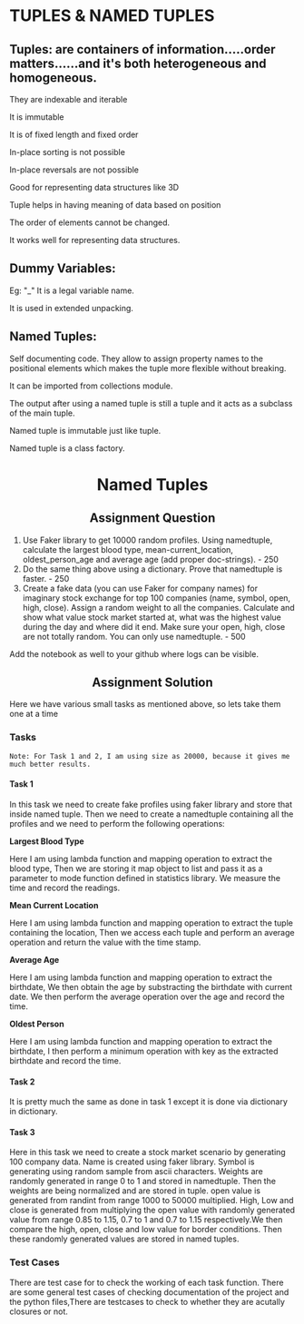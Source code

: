  # TUPLES & NAMED TUPLES

## Tuples: are containers of information.....order matters......and it's both heterogeneous and homogeneous.

They are indexable and iterable

It is immutable

It is of fixed length and fixed order

In-place sorting is not possible

In-place reversals are not possible

Good for representing data structures like 3D

Tuple helps in having meaning of data based on position

The order of elements cannot be changed.

It works well for representing data structures.


## Dummy Variables:

Eg: "_" It is a legal variable name.

It is used in extended unpacking.


## Named Tuples:

Self documenting code.
They allow to assign property names to the positional elements which makes the tuple
more flexible without breaking.

It can be imported from collections module.

The output after using a named tuple is still a tuple and it acts as a subclass
of the main tuple.

Named tuple is immutable just like tuple.

Named tuple is a class factory.


<h1 align="center">Named Tuples</h1>

<h2 align="center"> Assignment Question </h2>

1. Use Faker library to get 10000 random profiles. Using namedtuple, calculate the largest blood type, mean-current_location, oldest_person_age and average age (add proper doc-strings). - 250
2. Do the same thing above using a dictionary. Prove that namedtuple is faster. - 250
3. Create a fake data (you can use Faker for company names) for imaginary stock exchange for top 100 companies (name, symbol, open, high, close). Assign a random weight to all the companies. Calculate and show what value stock market started at, what was the highest value during the day and where did it end. Make sure your open, high, close are not totally random. You can only use namedtuple. - 500

Add the notebook as well to your github where logs can be visible. 

<h2 align="center"> Assignment Solution </h2>

Here we have various small tasks as mentioned above, so lets take them one at a time

### Tasks

`Note: For Task 1 and 2, I am using size as 20000, because it gives me much better results.`

#### **Task 1**

In this task we need to create fake profiles using faker library and store that inside named tuple. Then we need to create a namedtuple containing all the profiles and we need to perform the following operations:

**Largest Blood Type**

Here I am using lambda function and mapping operation to extract the blood type, Then we are storing it map object to list and pass it as a parameter to mode function defined in statistics library. We measure the time and record the readings. 

**Mean Current Location**

Here I am using lambda function and mapping operation to extract the tuple containing the location, Then we access each tuple and  perform an average operation and return the value with the time stamp.

**Average Age**

Here I am using lambda function and mapping operation to extract the birthdate, We then obtain the age by substracting the birthdate with current date. We then perform the average operation over the age and record the time.

**Oldest Person**

Here I am using lambda function and mapping operation to extract the birthdate, I then perform a minimum operation with key as the extracted birthdate and record the time.

#### **Task 2**

It is pretty much the same as done in task 1 except it is done via dictionary in dictionary. 

#### **Task 3**

Here in this task we need to create a stock market scenario by generating 100 company data. Name is created using faker library. Symbol is generating using random sample from ascii characters. Weights are randomly generated in range 0 to 1 and stored in namedtuple. Then the weights are being normalized and are stored in tuple. open value is generated from randint from range 1000 to 50000 multiplied. High, Low and close is generated from multiplying the open value with randomly generated value from range 0.85 to 1.15, 0.7 to 1 and 0.7 to 1.15 respectively.We then compare the high, open, close and low value for border conditions. Then these randomly generated values are stored in named tuples.

### Test Cases

There are test case for to check the working of each task function. There are some general test cases of checking documentation of the project and the python files,There are testcases to check to whether they are acutally closures or not.
